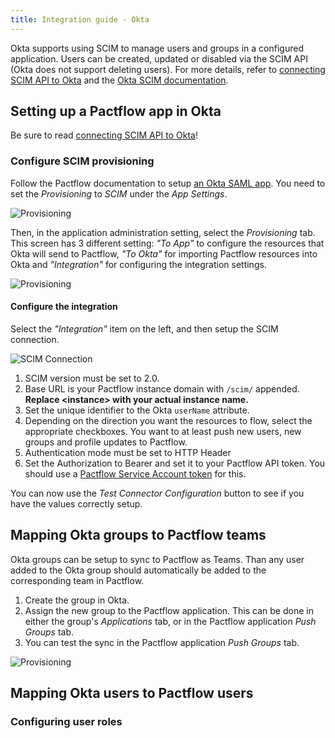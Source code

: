 ```yaml
---
title: Integration guide - Okta
---
```


Okta supports using SCIM to manage users and groups in a configured application. Users can be created, updated or 
disabled via the SCIM API (Okta does not support deleting users). For more details, refer to
[connecting SCIM API to Okta](https://developer.okta.com/docs/guides/scim-provisioning-integration-connect/main/) and the
[Okta SCIM documentation](https://developer.okta.com/docs/concepts/scim/).  

## Setting up a Pactflow app in Okta

Be sure to read [connecting SCIM API to Okta](https://developer.okta.com/docs/guides/scim-provisioning-integration-connect/main/)!

### Configure SCIM provisioning

Follow the Pactflow documentation to setup [an Okta SAML app](/docs/user-interface/settings/authentication#okta).
You need to set the *Provisioning* to *SCIM* under the *App Settings*. 

![Provisioning](/scim/okta-0.png)

Then, in the application administration setting, 
select the *Provisioning* tab. This screen has 3 different setting: *"To App"* to 
configure the resources that Okta will send to Pactflow, *"To Okta"* for importing Pactflow resources into Okta and 
*"Integration"* for configuring the integration settings.

![Provisioning](/scim/okta-1.png)

#### Configure the integration

Select the *"Integration"* item on the left, and then setup the SCIM connection.

![SCIM Connection](/scim/okta-scim-connection.png)

1. SCIM version must be set to 2.0.
2. Base URL is your Pactflow instance domain with `/scim/` appended. **Replace &lt;instance&gt; with your actual instance name.**
3. Set the unique identifier to the Okta `userName` attribute.
4. Depending on the direction you want the resources to flow, select the appropriate checkboxes. You want to at least push new users, new groups and profile updates to Pactflow.
5. Authentication mode must be set to HTTP Header
6. Set the Authorization to Bearer and set it to your Pactflow API token. You should use a [Pactflow Service Account token](/docs/user-interface/settings/users#system-accounts) for this.  

You can now use the *Test Connector Configuration* button to see if you have the values correctly setup.

## Mapping Okta groups to Pactflow teams

Okta groups can be setup to sync to Pactflow as Teams. Than any user added to the Okta group should automatically be
added to the corresponding team in Pactflow.

1. Create the group in Okta.
2. Assign the new group to the Pactflow application. This can be done in either the group's *Applications* tab, or in the Pactflow application *Push Groups* tab.
3. You can test the sync in the Pactflow application *Push Groups* tab.

![Provisioning](/scim/okta-groups.png)

## Mapping Okta users to Pactflow users

### Configuring user roles

